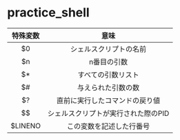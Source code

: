 # practice_shell

|特殊変数| 意味 |
|:--:|:--:|
|$0 | シェルスクリプトの名前|
|$n | n番目の引数|
|$* | すべての引数リスト|
|$# | 与えられた引数の数|
|$? | 直前に実行したコマンドの戻り値|
|$$ | シェルスクリプトが実行された際のPID|
|$LINENO | この変数を記述した行番号|
